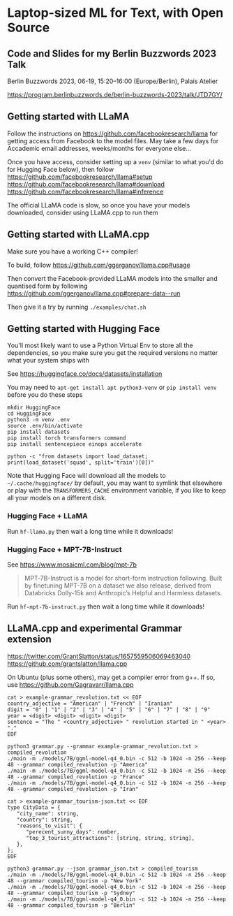 # Laptop-sized ML for Text, with Open Source

## Code and Slides for my Berlin Buzzwords 2023 Talk

Berlin Buzzwords 2023, 06-19, 15:20–16:00 (Europe/Berlin), Palais Atelier 

https://program.berlinbuzzwords.de/berlin-buzzwords-2023/talk/JTD7GY/

## Getting started with LLaMA
Follow the instructions on https://github.com/facebookresearch/llama
for getting access from Facebook to the model files. May take a few days
for Accademic email addresses, weeks/months for everyone else...

Once you have access, consider setting up a `venv` (similar to what you'd
do for Hugging Face below), then follow
https://github.com/facebookresearch/llama#setup
https://github.com/facebookresearch/llama#download
https://github.com/facebookresearch/llama#inference

The official LLaMA code is slow, so once you have your models downloaded,
consider using LLaMA.cpp to run them

## Getting started with LLaMA.cpp
Make sure you have a working C++ compiler!

To build, follow https://github.com/ggerganov/llama.cpp#usage

Then convert the Facebook-provided LLaMA models into the smaller
and quantised form by following
https://github.com/ggerganov/llama.cpp#prepare-data--run

Then give it a try by running `./examples/chat.sh`

## Getting started with Hugging Face
You'll most likely want to use a Python Virtual Env to store all the 
dependencies, so you make sure you get the required versions no matter
what your system ships with

See https://huggingface.co/docs/datasets/installation

You may need to `apt-get install apt python3-venv` or `pip install venv` 
before you do these steps

```
mkdir HuggingFace
cd HuggingFace
python3 -m venv .env
source .env/bin/activate
pip install datasets
pip install torch transformers command 
pip install sentencepiece einops accelerate

python -c "from datasets import load_dataset; print(load_dataset('squad', split='train')[0])"
```

Note that Hugging Face will download all the models to `~/.cache/huggingface/`
by default, you may want to symlink that elsewhere or play with the 
`TRANSFORMERS_CACHE` environment variable, if you like to keep all your 
models on a different disk.

### Hugging Face + LLaMA
Run `hf-llama.py` then wait a long time while it downloads!

### Hugging Face + MPT-7B-Instruct
See https://www.mosaicml.com/blog/mpt-7b

> MPT-7B-Instruct is a model for short-form instruction following. Built 
> by finetuning MPT-7B on a dataset we also release, derived from 
> Databricks Dolly-15k and Anthropic’s Helpful and Harmless datasets.

Run `hf-mpt-7b-instruct.py` then wait a long time while it downloads!

## LLaMA.cpp and experimental Grammar extension

https://twitter.com/GrantSlatton/status/1657559506069463040
https://github.com/grantslatton/llama.cpp

On Ubuntu (plus some others), may get a compiler error from g++. If so,
use https://github.com/Gagravarr/llama.cpp

```
cat > example-grammar_revolution.txt << EOF
country_adjective = "American" | "French" | "Iranian"
digit = "0" | "1" | "2" | "3" | "4" | "5" | "6" | "7" | "8" | "9"
year = <digit> <digit> <digit> <digit>
sentence = "The " <country_adjective> " revolution started in " <year> "."
EOF

python3 grammar.py --grammar example-grammar_revolution.txt > compiled_revolution
./main -m ./models/7B/ggml-model-q4_0.bin -c 512 -b 1024 -n 256 --keep 48 --grammar compiled_revolution -p "America"
./main -m ./models/7B/ggml-model-q4_0.bin -c 512 -b 1024 -n 256 --keep 48 --grammar compiled_revolution -p "France"
./main -m ./models/7B/ggml-model-q4_0.bin -c 512 -b 1024 -n 256 --keep 48 --grammar compiled_revolution -p "Iran"
```

```
cat > example-grammar_tourism-json.txt << EOF
type CityData = {
   "city_name": string,
   "country": string,
   "reasons_to_visit": {
      "perecent_sunny_days": number,
      "top_3_tourist_attractions": [string, string, string],
   },
};
EOF

python3 grammar.py --json grammar_json.txt > compiled_tourism
./main -m ./models/7B/ggml-model-q4_0.bin -c 512 -b 1024 -n 256 --keep 48 --grammar compiled_tourism -p "New York"
./main -m ./models/7B/ggml-model-q4_0.bin -c 512 -b 1024 -n 256 --keep 48 --grammar compiled_tourism -p "Sydney"
./main -m ./models/7B/ggml-model-q4_0.bin -c 512 -b 1024 -n 256 --keep 48 --grammar compiled_tourism -p "Berlin"
```
